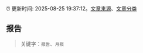 :alarm_clock: 更新时间: 2025-08-25 19:37:12。[文章来源](/README.md)、[文章分类](/TAGS.md)

## 报告


> 关键字：`报告`、`月报`



